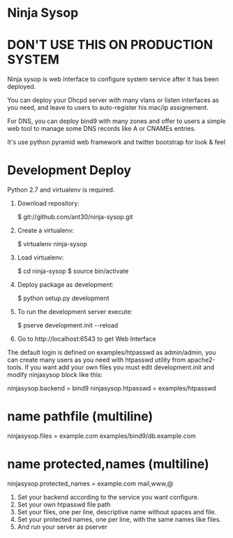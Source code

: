 Ninja Sysop
===========

DON'T USE THIS ON PRODUCTION SYSTEM
===================================


Ninja sysop is web interface to configure system service after it has been deployed.

You can deploy your Dhcpd server with many vlans or listen interfaces as you need, and 
leave to users to auto-register his mac/ip assignement.

For DNS, you can deploy bind9 with many zones and offer to users a simple web tool to
manage some DNS records like A or CNAMEs entries.

It's use python pyramid web framework and twitter bootstrap for look & feel

Development Deploy
==================

Python 2.7 and virtualenv is required.


1. Download repository:

    $ git://github.com/ant30/ninja-sysop.git

1. Create a virtualenv:

    $ virtualenv ninja-sysop

1. Load virtualenv:

    $ cd ninja-sysop
    $ source bin/activate

1. Deploy package as development:

    $ python setup.py development

1. To run the development server execute:

    $ pserve development.init --reload

1. Go to http://localhost:6543 to get Web Interface


The default login is defined on examples/htpasswd as admin/admin, you can
create many users as you need with htpasswd utility from apache2-tools. If you
want add your own files you must edit development.init and modify ninjasysop
block like this:


   ninjasysop.backend = bind9
   ninjasysop.htpasswd = examples/htpasswd
   # name pathfile (multiline)
   ninjasysop.files = 
       example.com examples/bind9/db.example.com
   # name protected,names (multiline)
   ninjasysop.protected_names =
       example.com mail,www,@

1. Set your backend according to the service you want configure.
1. Set your own htpasswd file path
1. Set your files, one per line, descriptive name without spaces and file.
1. Set your protected names, one per line, with the same names like files.
1. And run your server as pserver
